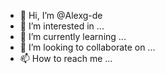 - 👋 Hi, I’m @Alexg-de
- 👀 I’m interested in ...
- 🌱 I’m currently learning ...
- 💞️ I’m looking to collaborate on ...
- 📫 How to reach me ...

<!---
Alexg-de/Alexg-de is a ✨ special ✨ repository because its `README.md` (this file) appears on your GitHub profile.
You can click the Preview link to take a look at your changes.
--->
